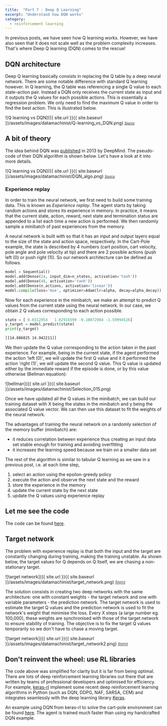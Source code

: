 ```yaml
---
title:  "Part 7 : Deep Q Learning"
excerpt: "Understand how DQN works"
category:
  - reinforcement learning
---
```


In previous posts, we have seen how Q learning works. However, we have also seen that it does not scale well as the problem complexity increases. That's where Deep Q learning (DQN) comes to the rescue!

## DQN architecture

Deep Q learning basically consists in replacing the Q table by a deep neural network. There are some notable difference with standard Q learning however. In Q learning, the Q table was referencing a single Q value to each state-action pair. Instead a DQN only receives the current state as input and it outputs the Q values for each possible actions. This is essentially a regression problem. We only need to find the maximum Q value in order to find the best action. This is illustrated below.


![Q learning vs DQN]({{ site.url }}{{ site.baseurl }}/assets/images/datamachinist/Q-learning_vs_DQN.png)
<sub><sup>*[Source](https://www.analyticsvidhya.com/blog/2019/04/introduction-deep-q-learning-python/)*</sup></sub>

## A bit of theory

The idea behind DQN was [published](https://arxiv.org/abs/1312.5602) in 2013 by DeepMind. The pseudo-code of their DQN algorithm is shown below. Let's have a look at it into more details.


![Q learning vs DQN]({{ site.url }}{{ site.baseurl }}/assets/images/datamachinist/DQN_algo.png)
<sub><sup>*[Source](https://arxiv.org/abs/1312.5602)*</sup></sub>

### Experience replay

In order to train the neural network, we first need to build some training data. This is known as *Experience replay*. The agent starts by taking random actions and stores its experience in memory. In practice, it means that the current state, action, reward, next state and termination status are appended to a list each time a new action is performed. We then randomly sample a minibatch of past experiences from the memory.

A neural network is built with so that it has an input and output layers equal to the size of the state and action space, respectively. In the Cart-Pole example, the state is described by 4 numbers (cart position, cart velocity, pole angle and pole velocity at tip) and there are 2 possible actions (push left (0) or push right (1)). So our network architecture can be defined as follows.

```python
model = Sequential()
model.add(Dense(24, input_dim=n_states, activation='tanh'))
model.add(Dense(48, activation='tanh'))
model.add(Dense(n_actions, activation='linear'))
model.compile(loss='mse', optimizer=Adam(lr=alpha, decay=alpha_decay))
```

Now for each experience in the minibatch, we make an attempt to predict Q values from the current state using the neural network. In our case, we obtain 2 Q values corresponding to each action possible.

```python
state = [ 0.0312954   1.02916599 -0.10072984 -1.59994526]
y_target = model.predict(state)
print(y_target)
```

```bash
[[14.886825 14.942211]]  
```

We then update the Q value corresponding to the action taken in the past experience. For example, being in the current state, if the agent performed the action 'left (0)', we will update the first Q value and it it performed the action 'right (1)', we will update the second Q value. This Q value is updated either by the immediate reward if the episode is done, or by this value otherwise (Bellman equation):


![bellman]({{ site.url }}{{ site.baseurl }}/assets/images/datamachinist/Selection_015.png)

Once we have updated all the Q values in the minibatch, we can build our training dataset with X being the states in the minibatch and y being the associated Q value vector. We can then use this dataset to fit the weights of the neural network.

The advantages of training the neural network on a randomly selection of the memory buffer (minibatch) are:
- it reduces correlation between experience thus creating an input data set stable enough for training and avoiding overfitting
- it increases the learning speed because we train on a smaller data set

The rest of the algorithm is similar to tabular Q learning as we saw in a previous post, i.e. at each time step, 
1. select an action using the epsilon-greedy policy
2. execute the action and observe the next state and the reward
3. store the experience in the memory
4. update the current state by the next state
5. update the Q values using experience replay

## Let me see the code

The code can be found [here](https://github.com/PierreExeter/DQN_cartpole).

## Target network

The problem with experience replay is that both the input and the target are constantly changing during training, making the training unstable. As shown below, the target values for Q depends on Q itself, we are chasing a non-stationary target.


![target network]({{ site.url }}{{ site.baseurl }}/assets/images/datamachinist/target_network.png)
<sub><sup>*[Source](https://www.analyticsvidhya.com/blog/2019/04/introduction-deep-q-learning-python/)*</sup></sub>

The solution consists in creating two deep networks with the same architecture: one with constant weights - the target network and one with variable parameters - the prediction network. The target network is used to estimate the target Q values and the prediction network is used to fit the network's weight that minimise the loss. Every X steps (a large number eg. 100,000), these weights are synchronised with those of the target network to ensure stability of training. The objective is to fix the target Q values temporarily so we don't have to chase a moving target.


![target network]({{ site.url }}{{ site.baseurl }}/assets/images/datamachinist/target_network2.png)
<sub><sup>*[Source](https://www.analyticsvidhya.com/blog/2019/04/introduction-deep-q-learning-python/)*</sup></sub>

## Don't reinvent the wheel: use RL libraries

The code above was simplified for clarity but it is far from being optimal. There are lots of deep reinforcement learning libraries out there that are written by teams of professional developers and optimised for efficiency. For example, [keras-rl](https://github.com/keras-rl/keras-rl) implement some recent deep reinforcement learning algorithms in Python (such as DQN, DDPG, NAF, SARSA, CEM) and integrates seamlessly with the deep learning library [Keras](https://keras.io/). 

An example using DQN from keras-rl to solve the cart-pole environment can be found [here](https://github.com/PierreExeter/DQN_cartpole). The agent is trained much faster than using my handcrafted DQN example.